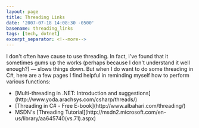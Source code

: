 ```yaml
---
layout: page
title: Threading Links
date: '2007-07-18 14:08:30 -0500'
basename: threading_links
tags: [tech, dotnet]
excerpt_separator: <!--more-->
---
```


I don't often have cause to use threading. In fact, I've found that it sometimes
gums up the works (perhaps because I don't understand it well enough?) &mdash;
slows things down. But when I do want to do some threading in C#, here are a few
pages I find helpful in reminding myself how to perform various functions:

<ul>
<li>[Multi-threading in .NET: Introduction and suggestions](http://www.yoda.arachsys.com/csharp/threads/)</li>
<li>[Threading in C# - Free E-book](http://www.albahari.com/threading/)</li>
<li>MSDN's [Threading Tutorial](http://msdn2.microsoft.com/en-us/library/aa645740(vs.71).aspx)</li>
</ul>
